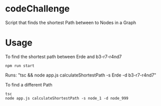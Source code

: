 ﻿# codeChallenge

Script that finds the shortest Path between to Nodes in a Graph

# Usage

To find the shortest path between Erde and b3-r7-r4nd7
```
npm run start
```
Runs: "tsc && node app.js calculateShortestPath -s Erde -d b3-r7-r4nd7"

To find a different Path
```
tsc
node app.js calculateShortestPath -s node_1 -d node_999
```

